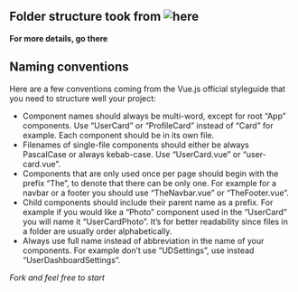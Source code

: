 

## Folder structure took from ![here](https://itnext.io/how-to-structure-a-vue-js-project-29e4ddc1aeeb)

**For more details, go there**

## Naming conventions

Here are a few conventions coming from the Vue.js official styleguide that you need to structure well your project:
- Component names should always be multi-word, except for root “App” components. Use “UserCard” or “ProfileCard” instead of “Card” for example.
Each component should be in its own file.
- Filenames of single-file components should either be always PascalCase or always kebab-case. Use “UserCard.vue” or “user-card.vue”.
- Components that are only used once per page should begin with the prefix “The”, to denote that there can be only one. For example for a navbar or a footer you should use “TheNavbar.vue” or “TheFooter.vue”.
- Child components should include their parent name as a prefix. For example if you would like a “Photo” component used in the “UserCard” you will name it “UserCardPhoto”. It’s for better readability since files in a folder are usually order alphabetically.
- Always use full name instead of abbreviation in the name of your components. For example don’t use “UDSettings”, use instead “UserDashboardSettings”.


*Fork and feel free to start*
